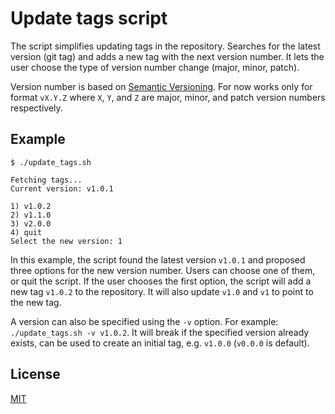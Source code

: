 # Update tags script

The script simplifies updating tags in the repository. Searches for the latest version (git tag) and adds a new tag with the next version number. It lets the user choose the type of version number change (major, minor, patch).

Version number is based on [Semantic Versioning](https://semver.org/). For now works only for format `vX.Y.Z` where `X`, `Y`, and `Z` are major, minor, and patch version numbers respectively.

## Example

```
$ ./update_tags.sh

Fetching tags...
Current version: v1.0.1

1) v1.0.2
2) v1.1.0
3) v2.0.0
4) quit
Select the new version: 1
```

In this example, the script found the latest version `v1.0.1` and proposed three options for the new version number. Users can choose one of them, or quit the script. If the user chooses the first option, the script will add a new tag `v1.0.2` to the repository. It will also update `v1.0` and `v1` to point to the new tag.

A version can also be specified using the `-v` option. For example: `./update_tags.sh -v v1.0.2`. It will break if the specified version already exists, can be used to create an initial tag, e.g. `v1.0.0` (`v0.0.0` is default).

## License

[MIT](https://choosealicense.com/licenses/mit/)
